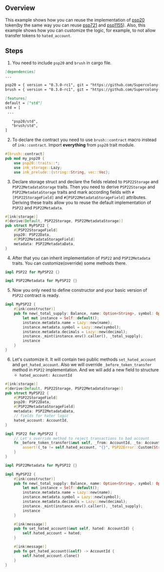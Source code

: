 ## Overview

This example shows how you can reuse the implementation of
[psp20](contracts/token/psp20) token(by the same way you can reuse
[psp721](contracts/token/psp721) and [psp1155](contracts/token/psp1155)). Also, this example shows how you can customize
the logic, for example, to not allow transfer tokens to `hated_account`.

## Steps

1. You need to include `psp20` and `brush` in cargo file.

```markdown
[dependencies]
...

psp20 = { version = "0.3.0-rc1", git = "https://github.com/Supercolony-net/openbrush-contracts", default-features = false }
brush = { version = "0.3.0-rc1", git = "https://github.com/Supercolony-net/openbrush-contracts", default-features = false }

[features]
default = ["std"]
std = [
 ...
   
   "psp20/std",
   "brush/std",
]
```

2. To declare the contract you need to use `brush::contract` macro instead of `ink::contract`. Import **everything**
   from `psp20` trait module.

```rust
#[brush::contract]
pub mod my_psp20 {
    use psp20::traits::*;
    use ink_storage::Lazy;
    use ink_prelude::{string::String, vec::Vec};
```

3. Declare storage struct and declare the fields related to `PSP22Storage` and `PSP22MetadataStorage`
   traits. Then you need to derive `PSP22Storage` and `PSP22MetadataStorage` traits and mark according fields
   with `#[PSP22StorageField]` and `#[PSP22MetadataStorageField]` attributes. Deriving these traits allow you to reuse
   the default implementation of `PSP22` and `PSP22Metadata`.

```rust
#[ink(storage)]
#[derive(Default, PSP22Storage, PSP22MetadataStorage)]
pub struct MyPSP22 {
    #[PSP22StorageField]
    psp20: PSP22Data,
    #[PSP22MetadataStorageField]
    metadata: PSP22MetadataData,
}
```

4. After that you can inherit implementation of `PSP22` and `PSP22Metadata` traits. You can customize(override) some
   methods there.

```rust
impl PSP22 for MyPSP22 {}

impl PSP22Metadata for MyPSP22 {}
```

5. Now you only need to define constructor and your basic version of `PSP22` contract is ready.

```rust
impl MyPSP22 {
    #[ink(constructor)]
    pub fn new(_total_supply: Balance, name: Option<String>, symbol: Option<String>, decimal: u8) -> Self {
        let mut instance = Self::default();
        instance.metadata.name = Lazy::new(name);
        instance.metadata.symbol = Lazy::new(symbol);
        instance.metadata.decimals = Lazy::new(decimal);
        instance._mint(instance.env().caller(), _total_supply);
        instance
    }
}
```

6. Let's customize it. It will contain two public methods `set_hated_account` and `get_hated_account`. Also we will
   override `_before_token_transfer` method in `PSP22` implementation. And we will add a new field to structure
   - `hated_account: AccountId`

```rust
#[ink(storage)]
#[derive(Default, PSP22Storage, PSP22MetadataStorage)]
pub struct MyPSP22 {
    #[PSP22StorageField]
    psp20: PSP22Data,
    #[PSP22MetadataStorageField]
    metadata: PSP22MetadataData,
    // fields for hater logic
    hated_account: AccountId,
}

impl PSP22 for MyPSP22 {
    // Let's override method to reject transactions to bad account
    fn _before_token_transfer(&mut self, _from: AccountId, _to: AccountId, _amount: Balance) {
        assert!(_to != self.hated_account, "{}", PSP22Error::Custom(String::from("I hate this account!")).as_ref());
    }
}

impl PSP22Metadata for MyPSP22 {}

impl MyPSP22 {
    #[ink(constructor)]
    pub fn new(_total_supply: Balance, name: Option<String>, symbol: Option<String>, decimal: u8) -> Self {
        let mut instance = Self::default();
        instance.metadata.name = Lazy::new(name);
        instance.metadata.symbol = Lazy::new(symbol);
        instance.metadata.decimals = Lazy::new(decimal);
        instance._mint(instance.env().caller(), _total_supply);
        instance
    }

    #[ink(message)]
    pub fn set_hated_account(&mut self, hated: AccountId) {
        self.hated_account = hated;
    }

    #[ink(message)]
    pub fn get_hated_account(&self) -> AccountId {
        self.hated_account.clone()
    }
}
```
